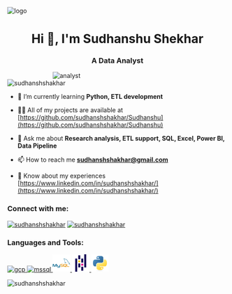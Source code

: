 ![logo](https://github.com/sudhanshshakhar/Sudhanshu/blob/main/Banner.jpg)
<h1 align="center">Hi 👋, I'm Sudhanshu Shekhar</h1>
<h3 align="center">A Data Analyst</h3> 
<img align="right" alt="analyst" width="400" src="https://i.gifer.com/origin/89/899d8d16422a57b6479bde70755c10a8_w200.gif">

<p align="left"> <img src="https://komarev.com/ghpvc/?username=sudhanshshakhar&label=Profile%20views&color=0e75b6&style=flat" alt="sudhanshshakhar" /> </p>

- 🌱 I’m currently learning **Python, ETL development**

- 👨‍💻 All of my projects are available at [https://github.com/sudhanshshakhar/Sudhanshu](https://github.com/sudhanshshakhar/Sudhanshu)

- 💬 Ask me about **Research analysis, ETL support, SQL, Excel, Power BI, Data Pipeline**

- 📫 How to reach me **sudhanshshakhar@gmail.com**

- 📄 Know about my experiences [https://www.linkedin.com/in/sudhanshshakhar/](https://www.linkedin.com/in/sudhanshshakhar/)

<h3 align="left">Connect with me:</h3>
<p align="left">
<a href="https://linkedin.com/in/sudhanshshakhar" target="blank"><img align="center" src="https://raw.githubusercontent.com/rahuldkjain/github-profile-readme-generator/master/src/images/icons/Social/linked-in-alt.svg" alt="sudhanshshakhar" height="30" width="40" /></a>
<a href="https://kaggle.com/sudhanshshakhar" target="blank"><img align="center" src="https://raw.githubusercontent.com/rahuldkjain/github-profile-readme-generator/master/src/images/icons/Social/kaggle.svg" alt="sudhanshshakhar" height="30" width="40" /></a>
</p>

<h3 align="left">Languages and Tools:</h3>
<p align="left"> <a href="https://cloud.google.com" target="_blank" rel="noreferrer"> <img src="https://www.vectorlogo.zone/logos/google_cloud/google_cloud-icon.svg" alt="gcp" width="40" height="40"/> </a> <a href="https://www.microsoft.com/en-us/sql-server" target="_blank" rel="noreferrer"> <img src="https://www.svgrepo.com/show/303229/microsoft-sql-server-logo.svg" alt="mssql" width="40" height="40"/> </a> <a href="https://www.mysql.com/" target="_blank" rel="noreferrer"> <img src="https://raw.githubusercontent.com/devicons/devicon/master/icons/mysql/mysql-original-wordmark.svg" alt="mysql" width="40" height="40"/> </a> <a href="https://pandas.pydata.org/" target="_blank" rel="noreferrer"> <img src="https://raw.githubusercontent.com/devicons/devicon/2ae2a900d2f041da66e950e4d48052658d850630/icons/pandas/pandas-original.svg" alt="pandas" width="40" height="40"/> </a> <a href="https://www.python.org" target="_blank" rel="noreferrer"> <img src="https://raw.githubusercontent.com/devicons/devicon/master/icons/python/python-original.svg" alt="python" width="40" height="40"/> </a> </p>

<p><img align="center" src="https://github-readme-stats.vercel.app/api/top-langs?username=sudhanshshakhar&show_icons=true&locale=en&layout=compact" alt="sudhanshshakhar" /></p>
